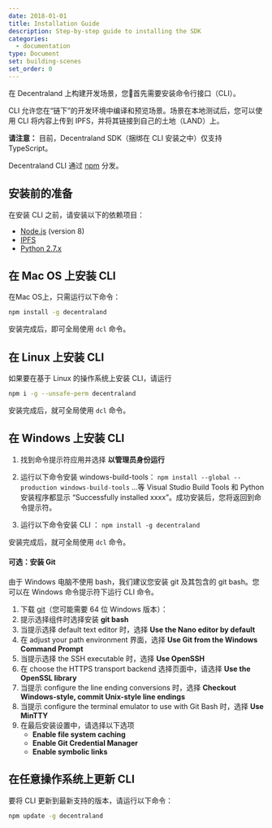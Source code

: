 ```yaml
---
date: 2018-01-01
title: Installation Guide
description: Step-by-step guide to installing the SDK
categories:
  - documentation
type: Document
set: building-scenes
set_order: 0
---
```


在 Decentraland 上构建开发场景，您首先需要安装命令行接口（CLI）。

CLI 允许您在“链下”的开发环境中编译和预览场景。场景在本地测试后，您可以使用 CLI 将内容上传到 IPFS，并将其链接到自己的土地（LAND）上。

**请注意：** 目前，Decentraland SDK（捆绑在 CLI 安装之中）仅支持 TypeScript。

Decentraland CLI 通过 [npm](https://www.npmjs.com/get-npm?utm_source=house&utm_medium=homepage&utm_campaign=free%20orgs&utm_term=Install%20npm) 分发。

## 安装前的准备

在安装 CLI 之前，请安装以下的依赖项目：

* [Node.js](https://github.com/decentraland/cli#nodejs-installation) (version 8)
* [IPFS](https://dist.ipfs.io/#go-ipfs)
* [Python 2.7.x](https://www.python.org/downloads/)

## 在 Mac OS 上安装 CLI

在Mac OS上，只需运行以下命令：

```bash
npm install -g decentraland
```

安装完成后，即可全局使用 `dcl` 命令。

## 在 Linux 上安装 CLI


如果要在基于 Linux 的操作系统上安装 CLI，请运行

```bash
npm i -g --unsafe-perm decentraland
```

安装完成后，就可全局使用 `dcl` 命令。

## 在 Windows 上安装 CLI

1. 找到命令提示符应用并选择 **以管理员身份运行**

2. 运行以下命令安装 windows-build-tools：
`npm install --global --production windows-build-tools`
...等 Visual Studio Build Tools 和 Python 安装程序都显示 “Successfully installed xxxx”。成功安装后，您将返回到命令提示符。

1. 运行以下命令安装 CLI ：
`npm install -g decentraland`

安装完成后，就可全局使用 `dcl` 命令。

#### 可选：安装 Git

由于 Windows 电脑不使用 bash，我们建议您安装 git 及其包含的 git bash。您可以在 Windows 命令提示符下运行 CLI 命令。

1. 下载 [git](https://git-scm.com/download/win)（您可能需要 64 位 Windows 版本）：
2. 提示选择组件时选择安装 **git bash**
3. 当提示选择 default text editor 时，选择 **Use the Nano editor by default**
4. 在 adjust your path environment 界面，选择 **Use Git from the Windows Command Prompt**
5. 当提示选择 the SSH executable 时，选择 **Use OpenSSH**
6.  在 choose the HTTPS transport backend 选择页面中，请选择 **Use the OpenSSL library**
7.  当提示 configure the line ending conversions 时，选择 **Checkout Windows-style, commit Unix-style line endings**
8.  当提示 configure the terminal emulator to use with Git Bash 时，选择 **Use MinTTY**
9.  在最后安装设置中，请选择以下选项
    * **Enable file system caching**
    * **Enable Git Credential Manager**
    * **Enable symbolic links**


## 在任意操作系统上更新 CLI

要将 CLI 更新到最新支持的版本，请运行以下命令：

```bash
npm update -g decentraland
```
